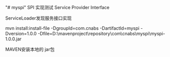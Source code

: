 "# myspi" 
SPI 实现测试 Service Provider Interface

ServiceLoader发现服务接口实现

mvn install:install-file -DgroupId=com.cnabs -DartifactId=myspi -Dversion=1.0.0  -Dfile=D:\mavenproject\repository\com\cnabs\myspi\myspi-1.0.0.jar

MAVEN安装本地的 jar包